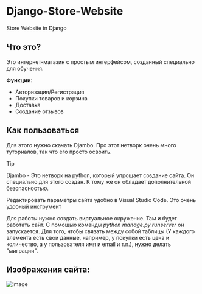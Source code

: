 # Django-Store-Website
Store Website in Django
## Что это?
Это интернет-магазин с простым интерфейсом, созданный специально для обучения.

**Функции:**

- Авторизация/Регистрация
- Покупки товаров и корзина
- Доставка
- Создание отзывов

## Как пользоваться
Для этого нужно скачать Djambo. Про этот нетворк очень много туториалов, так что его просто освоить.

>[!Tip]
>Djambo - Это нетворк на python, который упрощает создание сайта. Он специально для этого создан. К тому же он обладает дополнительной безопасностью.
>
>Редактировать параметры сайта удобно в Visual Studio Code. Это очень удобный инструмент

Для работы нужно создать виртуальное окружение. Там и будет работать сайт. С помощью команды _python manage.py runserver_ он запускается. Для того, чтобы связать между собой таблицы (У каждого элемента есть свои данные, например, у покупки есть цена и количество, а у пользователя имя и email и т.п.), нужно делать "миграции".

## Изображения сайта:
![image](https://github.com/user-attachments/assets/a6c5d6a2-d836-45fa-a565-a935efc9d3ec)
